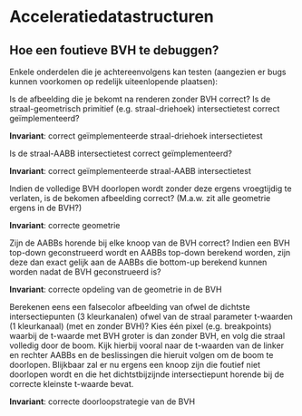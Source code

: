 # Acceleratiedatastructuren

## Hoe een foutieve BVH te debuggen?
Enkele onderdelen die je achtereenvolgens kan testen (aangezien er bugs kunnen voorkomen op redelijk uiteenlopende plaatsen):

Is de afbeelding die je bekomt na renderen zonder BVH correct? 
Is de straal-geometrisch primitief (e.g. straal-driehoek) intersectietest correct geïmplementeerd?

**Invariant**: correct geïmplementeerde straal-driehoek intersectietest


Is de straal-AABB intersectietest correct geïmplementeerd?

**Invariant**: correct geïmplementeerde straal-AABB intersectietest


Indien de volledige BVH doorlopen wordt zonder deze ergens vroegtijdig te verlaten, is de bekomen afbeelding correct? 
(M.a.w. zit alle geometrie ergens in de BVH?)

**Invariant**: correcte geometrie


Zijn de AABBs horende bij elke knoop van de BVH correct?
Indien een BVH top-down geconstrueerd wordt en AABBs top-down berekend worden, 
zijn deze dan exact gelijk aan de AABBs die bottom-up berekend kunnen worden nadat de BVH geconstrueerd is?

**Invariant**: correcte opdeling van de geometrie in de BVH


Berekenen eens een falsecolor afbeelding van ofwel de dichtste intersectiepunten (3 kleurkanalen) ofwel van de straal parameter t-waarden (1 kleurkanaal) (met en zonder BVH)? Kies één pixel (e.g. breakpoints) waarbij de t-waarde met BVH groter is dan zonder BVH, en volg die straal volledig door de boom. Kijk hierbij vooral naar de t-waarden van de linker en rechter AABBs en de beslissingen die hieruit volgen om de boom te doorlopen. Blijkbaar zal er nu ergens een knoop zijn die foutief niet doorlopen wordt en die het dichtstbijzijnde intersectiepunt horende bij de correcte kleinste t-waarde bevat.

**Invariant**: correcte doorloopstrategie van de BVH

